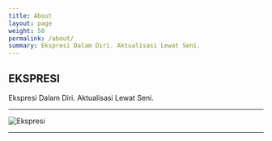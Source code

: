 ```yaml
---
title: About
layout: page
weight: 50
permalink: /about/
summary: Ekspresi Dalam Diri. Aktualisasi Lewat Seni.
---
```


## EKSPRESI

Ekspresi Dalam Diri. Aktualisasi Lewat Seni.  

***

<img alt="Ekspresi" src="https://ekspresi.pages.dev/ekspresi.png">

***
